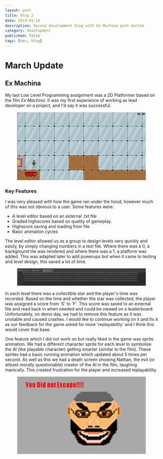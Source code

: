 ```yaml
---
layout: post
title: Blog 2
date: 2019-03-14
description: Second development blog with Ex Machina post-mortem
category: development
published: false
tags: [dev, blog]
---
```


# March Update

## Ex Machina


My last Low Level Programming assignment was a 2D Platformer based on the film *Ex Machina*.
It was my first experience of working as lead developer on a project, and I'd say it was successful.

<figure>
    <img src="../assets/img/ExMachina1.PNG">
   </figure>


### Key Features
I was very pleased with how the game ran under the hood, however much of this was not obvious to a user.
Some features were:
- A level editor based on an external .txt file 
- Graded highscores based on quality of gameplay. 
- Highscore saving and loading from file
- Basic animation cycles

<!--more-->
The level editor allowed us as a group to design levels very quickly and easily, by simply changing numbers in a text file. 
Where there was a 0, a background tile was rendered and where there was a 1, a platform was added. This was adapted later to add powerups but when it came to testing and level design, this saved a lot of time.
<figure>
    <img src="../assets/img/ExMachina3.PNG">
   </figure>

In each level there was a collectible star and the player's time was recorded. Based on the time and whether the star was collected, the player was assigned a score from 'S' to 'F'. This score was saved to an external file and read back in when needed and could be viewed on a leaderboard.
Unfortunately, on demo day, we had to remove this feature as it was unstable and caused crashes. I would like to continue working on it and fix it as our feedback for the game asked for more 'replayability' and I think this would cover that base. 

One feature which I did not work on but really liked in the game was sprite animation. We had a different character sprite for each level to symbolise the AI (the playable character) getting smarter (similar to the film). 
These sprites had a basic running animation which updated about 5 times per second.
As well as this we had a death screen showing Nathan, the evil (or atleast morally questionable) creator of the AI in the film, laughing manically. This created frustration for the player and increased replayability. 
<figure>
    <img src="../assets/img/ExMachina2.PNG">
   </figure>

